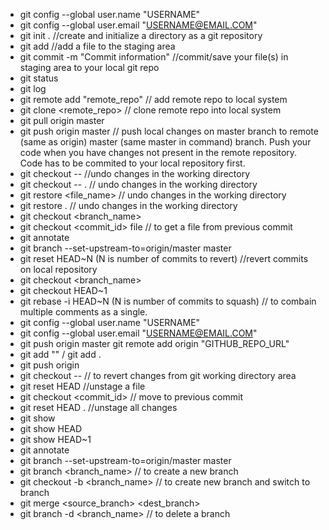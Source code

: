 * git config --global user.name "USERNAME"
* git config --global user.email "USERNAME@EMAIL.COM"
* git init . //create and initialize a directory as a git repository
* git add <file name>  //add a file to the staging area 
* git commit -m "Commit information"  //commit/save your file(s) in staging area to your local git repo
* git status 
* git log 
* git remote add "remote_repo"  // add remote repo to local system
* git clone <remote_repo>  // clone remote repo into local system
* git pull origin master
* git push origin master // push local changes on master branch to remote (same as origin) master (same master in command) branch. Push your code when you have changes not present in the remote repository. Code has to be commited to your local repository first.
* git checkout -- //undo changes in the working directory
* git checkout -- . // undo changes in the working directory
* git restore <file_name> // undo changes in the working directory
* git restore . // undo changes in the working directory
* git checkout <branch_name>
* git checkout <commit_id> file // to get a file from previous commit  
* git annotate <file-name>
* git branch --set-upstream-to=origin/master master
* git reset HEAD~N (N is number of commits to revert) //revert commits on local repository
* git checkout <branch_name>
* git checkout HEAD~1
* git rebase -i HEAD~N (N is number of commits to squash) // to combain multiple comments as a single. 
* git config --global user.name "USERNAME"
* git config --global user.email "USERNAME@EMAIL.COM"
* git push origin master
git remote add origin "GITHUB_REPO_URL"
* git add "<filename>" / git add . 
* git push origin <branch>
* git checkout -- <filename> // to revert changes from git working directory area
* git reset HEAD <filename> //unstage a file 
* git checkout <commit_id> <filename> // move to previous commit 
* git reset HEAD . //unstage all changes 
* git show <commit-id> 
* git show HEAD
* git show HEAD~1
* git annotate <filename>
* git branch --set-upstream-to=origin/master master
* git branch <branch_name> // to create a new branch
* git checkout -b <branch_name> // to create new branch and switch to branch 
* git merge <source_branch> <dest_branch> 
* git branch -d <branch_name> // to delete a branch
